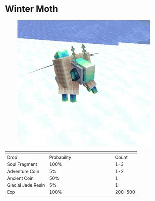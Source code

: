 # Winter Moth

<figure><img src="../../../../.gitbook/assets/image (3).png" alt=""><figcaption></figcaption></figure>

<table data-header-hidden><thead><tr><th></th><th width="197"></th><th></th></tr></thead><tbody><tr><td>Drop</td><td>Probability</td><td>Count</td></tr><tr><td>Soul Fragment</td><td>100%</td><td>1-3</td></tr><tr><td>Adventure Coin</td><td>5%</td><td>1-2</td></tr><tr><td>Ancient Coin</td><td>50%</td><td>1</td></tr><tr><td>Glacial Jade Resin</td><td>5%</td><td>1</td></tr><tr><td>Exp</td><td>100%</td><td>200-500</td></tr></tbody></table>
